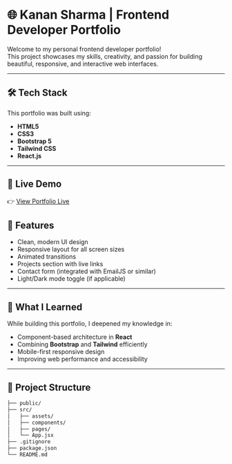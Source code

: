 # 🌐 Kanan Sharma | Frontend Developer Portfolio

Welcome to my personal frontend developer portfolio!  
This project showcases my skills, creativity, and passion for building beautiful, responsive, and interactive web interfaces.

---

## 🛠️ Tech Stack

This portfolio was built using:

- **HTML5**
- **CSS3**
- **Bootstrap 5**
- **Tailwind CSS**
- **React.js**

---

## 🚀 Live Demo

👉 [View Portfolio Live](https://your-live-portfolio-link.com)

## 📁 Features

- Clean, modern UI design
- Responsive layout for all screen sizes
- Animated transitions
- Projects section with live links
- Contact form (integrated with EmailJS or similar)
- Light/Dark mode toggle (if applicable)

---

## 🧠 What I Learned

While building this portfolio, I deepened my knowledge in:

- Component-based architecture in **React**
- Combining **Bootstrap** and **Tailwind** efficiently
- Mobile-first responsive design
- Improving web performance and accessibility

---

## 📂 Project Structure

```bash
├── public/
├── src/
│   ├── assets/
│   ├── components/
│   ├── pages/
│   └── App.jsx
├── .gitignore
├── package.json
└── README.md

